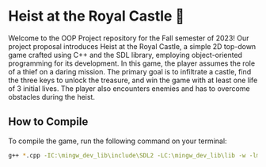 # Heist at the Royal Castle 🏰

Welcome to the OOP Project repository for the Fall semester of 2023! Our project proposal introduces Heist at the Royal Castle, a simple 2D top-down game crafted using C++ and the SDL library, employing object-oriented programming for its development. In this game, the player assumes the role of a thief on a daring mission. The primary goal is to infiltrate a castle, find the three keys to unlock the treasure, and win the game with at least one life of 3 initial lives. The player also encounters enemies and has to overcome obstacles during the heist.

## How to Compile

To compile the game, run the following command on your terminal:

```bash
g++ *.cpp -IC:\mingw_dev_lib\include\SDL2 -LC:\mingw_dev_lib\lib -w -lmingw32 -lSDL2main -lSDL2 -lSDL2_image -lSDL2_mixer
